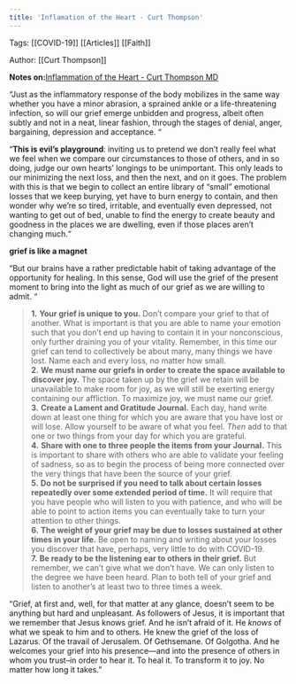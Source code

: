 ```yaml
---
title: 'Inflamation of the Heart - Curt Thompson'
---
```


Tags: [[COVID-19]] [[Articles]] [[Faith]]

Author: [[Curt Thompson]]

**Notes on:**[Inflammation of the Heart - Curt Thompson MD](https://curtthompsonmd.com/inflammation-of-the-heart/)

“Just as the inflammatory response of the body mobilizes in the same way whether you have a minor abrasion, a sprained ankle or a life-threatening infection, so will our grief emerge unbidden and progress, albeit often subtly and not in a neat, linear fashion, through the stages of denial, anger, bargaining, depression and acceptance. “

“**This is evil’s playground**: inviting us to pretend we don’t really feel what we feel when we compare our circumstances to those of others, and in so doing, judge our own hearts’ longings to be unimportant. This only leads to our minimizing the next loss, and then the next, and on it goes. The problem with this is that we begin to collect an entire library of “small” emotional losses that we keep burying, yet have to burn energy to contain, and then wonder why we’re so tired, irritable, and eventually even depressed, not wanting to get out of bed, unable to find the energy to create beauty and goodness in the places we are dwelling, even if those places aren’t changing much.“

**grief is like a magnet**

“But our brains have a rather predictable habit of taking advantage of the opportunity for healing. In this sense, God will use the grief of the present moment to bring into the light as much of our grief as we are willing to admit. “

> **1.** **Your grief is unique to you.** Don’t compare your grief to that of another. What is important is that you are able to name your emotion such that you don’t end up having to contain it in your nonconscious, only further draining you of your vitality. Remember, in this time our grief can tend to collectively be about many, many things we have lost. Name each and every loss, no matter how small.  
> **2.** **We must name our griefs in order to create the space available to discover joy.** The space taken up by the grief we retain will be unavailable to make room for joy, as we will still be exerting energy containing our affliction. To maximize joy, we must name our grief.  
> **3.** **Create a Lament and Gratitude Journal.** Each day, hand write down at least one thing for which you are aware that you have lost or will lose. Allow yourself to be aware of what you feel. _Then_ add to that one or two things from your day for which you are grateful.  
> **4.** **Share with one to three people the items from your Journal.** This is important to share with others who are able to validate your feeling of sadness, so as to begin the process of being more connected over the very things that have been the source of your grief.  
> **5.** **Do not be surprised if you need to talk about certain losses repeatedly over some extended period of time.** It will require that you have people who will listen to you with patience, and who will be able to point to action items you can eventually take to turn your attention to other things.  
> **6.** **The weight of your grief may be due to losses sustained at other times in your life.** Be open to naming and writing about your losses you discover that have, perhaps, very little to do with COVID-19.  
> **7.** **Be ready to be the listening ear to others in their grief.** But remember, we can’t give what we don’t have. We can only listen to the degree we have been heard. Plan to both tell of your grief and listen to another’s at least two to three times a week.

“Grief, at first and, well, for that matter at any glance, doesn’t seem to be anything but hard and unpleasant. As followers of Jesus, it is important that we remember that Jesus knows grief. And he isn’t afraid of it. He _knows_ of what we speak to him and to others. He knew the grief of the loss of Lazarus. Of the travail of Jerusalem. Of Gethsemane. Of Golgotha. And he welcomes your grief into his presence—and into the presence of others in whom you trust–in order to hear it. To heal it. To transform it to joy. No matter how long it takes.”
